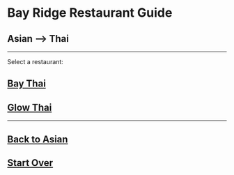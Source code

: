 # Bay Ridge Restaurant Guide
## Asian --> Thai
---
Select a restaurant:
## [Bay Thai](http://www.brooklynbaythai.com/)
## [Glow Thai](http://glowthai.com/)
---
## [Back to Asian](../asian/asian.md)  
## [Start Over](home.md)